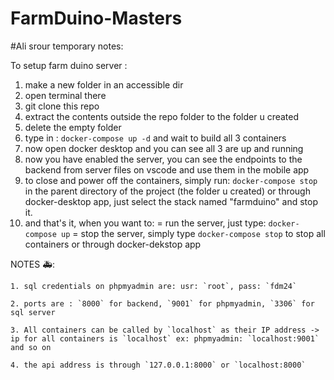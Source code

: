 # FarmDuino-Masters

#Ali srour temporary notes:

To setup farm duino server :

1. make a new folder in an accessible dir
2. open terminal there
3. git clone this repo
4. extract the contents outside the repo folder to the folder u created
5. delete the empty folder
6. type in : `docker-compose up -d` and wait to build all 3 containers
8. now open docker desktop and you can see all 3 are up and running
9. now you have enabled the server, you can see the endpoints to the backend from server files on vscode and use them in the mobile app
10. to close and power off the containers, simply run: `docker-compose stop` in the parent directory of the project (the folder u created) or through docker-desktop app, just select the stack named "farmduino" and stop it.
11. and that's it, when you want to:
            = run the server, just type: `docker-compose up`
            = stop the server, simply type `docker-compose stop` to stop all containers or through docker-dekstop app


NOTES 🚑:

    1. sql credentials on phpmyadmin are: usr: `root`, pass: `fdm24`

    2. ports are : `8000` for backend, `9001` for phpmyadmin, `3306` for sql server

    3. All containers can be called by `localhost` as their IP address -> ip for all containers is `localhost` ex: phpmyadmin: `localhost:9001` and so on

    4. the api address is through `127.0.0.1:8000` or `localhost:8000`
